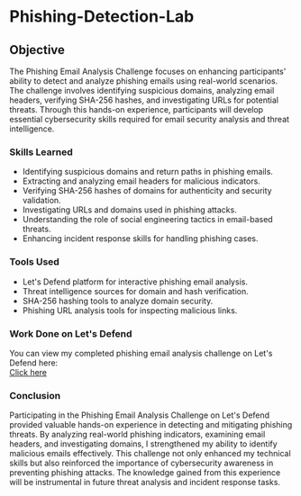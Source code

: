 # Phishing-Detection-Lab

## Objective

The Phishing Email Analysis Challenge focuses on enhancing participants' ability to detect and analyze phishing emails using real-world scenarios. The challenge involves identifying suspicious domains, analyzing email headers, verifying SHA-256 hashes, and investigating URLs for potential threats. Through this hands-on experience, participants will develop essential cybersecurity skills required for email security analysis and threat intelligence.

### Skills Learned

- Identifying suspicious domains and return paths in phishing emails.
- Extracting and analyzing email headers for malicious indicators.
- Verifying SHA-256 hashes of domains for authenticity and security validation.
- Investigating URLs and domains used in phishing attacks.
- Understanding the role of social engineering tactics in email-based threats.
- Enhancing incident response skills for handling phishing cases.
  
### Tools Used

- Let's Defend platform for interactive phishing email analysis.
- Threat intelligence sources for domain and hash verification.
- SHA-256 hashing tools to analyze domain security.
- Phishing URL analysis tools for inspecting malicious links.

### Work Done on Let's Defend

You can view my completed phishing email analysis challenge on Let's Defend here:</br>
<a href="https://app.letsdefend.io/my-rewards/detail/c51e1550-882a-43f0-a966-699aa0f781c1"> Click here </a>


### Conclusion

Participating in the Phishing Email Analysis Challenge on Let's Defend provided valuable hands-on experience in detecting and mitigating phishing threats. By analyzing real-world phishing indicators, examining email headers, and investigating domains, I strengthened my ability to identify malicious emails effectively. This challenge not only enhanced my technical skills but also reinforced the importance of cybersecurity awareness in preventing phishing attacks. The knowledge gained from this experience will be instrumental in future threat analysis and incident response tasks.
